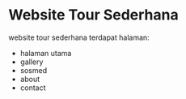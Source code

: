 # Website Tour Sederhana
website tour sederhana
terdapat halaman:
- halaman utama
- gallery
- sosmed
- about 
- contact

